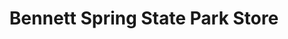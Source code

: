 ---
title: "Bennett Spring State Park Store"
url: /lebanon/bennett-spring-state-park-store/
shop: Lebensmittel
---